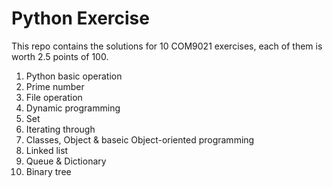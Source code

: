 # Python Exercise

This repo contains the solutions for 10 COM9021 exercises, each of them is worth 2.5 points of 100.

1. Python basic operation
2. Prime number
3. File operation
4. Dynamic programming
5. Set
6. Iterating through
7. Classes, Object & baseic Object-oriented programming
8. Linked list
9. Queue & Dictionary
10. Binary tree
